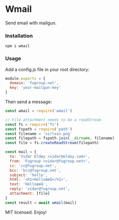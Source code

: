 # Wmail

Send email with mailgun.

### Installation
```
npm i wmail
```

### Usage
Add a config.js file in your root directory:
```javascript
module.exports = {
  domain: 'fugroup.net',
  key: 'your-mailgun-key'
}
```

Then send a message:
```javascript
const wmail = require('wmail')

// File attachment needs to be a readStream
const fs = require('fs')
const fspath = require('path')
const filename = 'sirloin.png'
const filepath = fspath.join(__dirname, filename)
const file = fs.createReadStream(filepath)

const mail = {
  to: 'Vidar Eldøy <vidar@eldoy.com>',
  from: 'Fugroup <vidar@fugroup.net>',
  cc: 'cc@fugroup.net',
  bcc: 'bcc@fugroup.net',
  subject: 'hello',
  html: '<h1>Helloæøå</h1>',
  text: 'Helloæøå',
  reply: 'vidar@fugroup.net',
  attachment: [file]
}
const result = await wmail(mail)
```
MIT licensed. Enjoy!
